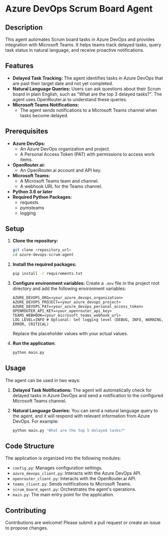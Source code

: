 # Azure DevOps Scrum Board Agent

## Description

This agent automates Scrum board tasks in Azure DevOps and provides integration with Microsoft Teams. It helps teams track delayed tasks, query task status in natural language, and receive proactive notifications.

## Features

* **Delayed Task Tracking:** The agent identifies tasks in Azure DevOps that are past their target date and not yet completed.
* **Natural Language Queries:** Users can ask questions about their Scrum board in plain English, such as "What are the top 3 delayed tasks?".  The agent uses OpenRouter.ai to understand these queries.
* **Microsoft Teams Notifications:**
  * The agent sends notifications to a Microsoft Teams channel when tasks become delayed.

## Prerequisites

* **Azure DevOps:**
  * An Azure DevOps organization and project.
  * A Personal Access Token (PAT) with permissions to access work items.
* **OpenRouter.ai:**
  * An OpenRouter.ai account and API key.
* **Microsoft Teams:**
  * A Microsoft Teams team and channel.
  * A webhook URL for the Teams channel.
* **Python 3.6 or later**
* **Required Python Packages:**
  * requests
  * pymsteams
  * logging

## Setup

1. **Clone the repository:**

    ```bash
    git clone <repository_url>
    cd azure-devops-scrum-agent
    ```

2. **Install the required packages:**

    ```bash
    pip install -r requirements.txt
    ```

3. **Configure environment variables:**
    Create a `.env` file in the project root directory and add the following environment variables:

    ```
    AZURE_DEVOPS_ORG=<your_azure_devops_organization>
    AZURE_DEVOPS_PROJECT=<your_azure_devops_project>
    AZURE_DEVOPS_PAT=<your_azure_devops_personal_access_token>
    OPENROUTER_API_KEY=<your_openrouter_api_key>
    TEAMS_WEBHOOK=<your_microsoft_teams_webhook_url>
    LOG_LEVEL=INFO # Optional: Set logging level (DEBUG, INFO, WARNING, ERROR, CRITICAL)
    ```

    Replace the placeholder values with your actual values.
4. **Run the application:**

    ```bash
    python main.py
    ```

## Usage

The agent can be used in two ways:

1. **Delayed Task Notifications:** The agent will automatically check for delayed tasks in Azure DevOps and send a notification to the configured Microsoft Teams channel.
2. **Natural Language Queries:** You can send a natural language query to the agent, and it will respond with relevant information from Azure DevOps.  For example:

    ```bash
    python main.py "What are the top 5 delayed tasks?"
    ```

## Code Structure

The application is organized into the following modules:

* `config.py`:  Manages configuration settings.
* `azure_devops_client.py`:  Interacts with the Azure DevOps API.
* `openrouter_client.py`:  Interacts with the OpenRouter.ai API.
* `teams_client.py`:  Sends notifications to Microsoft Teams.
* `scrum_board_agent.py`:  Orchestrates the agent's operations.
* `main.py`:  The main entry point for the application.

## Contributing

Contributions are welcome!  Please submit a pull request or create an issue to propose changes.
